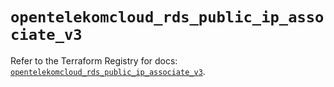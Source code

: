 # `opentelekomcloud_rds_public_ip_associate_v3`

Refer to the Terraform Registry for docs: [`opentelekomcloud_rds_public_ip_associate_v3`](https://registry.terraform.io/providers/opentelekomcloud/opentelekomcloud/1.36.42/docs/resources/rds_public_ip_associate_v3).
